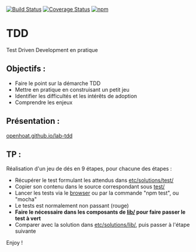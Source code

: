 [![Build Status](https://travis-ci.org/openhoat/lab-tdd.png?branch=master)](https://travis-ci.org/openhoat/lab-tdd)
[![Coverage Status](https://coveralls.io/repos/github/openhoat/lab-tdd/badge.svg?branch=master)](https://coveralls.io/github/openhoat/lab-tdd?branch=master)
[![npm](https://img.shields.io/npm/l/express.svg?style=flat-square)]()

# TDD

Test Driven Development en pratique

## Objectifs :

- Faire le point sur la démarche TDD
- Mettre en pratique en construisant un petit jeu
- Identifier les difficultés et les intérêts de adoption
- Comprendre les enjeux

## Présentation :

[openhoat.github.io/lab-tdd](https://openhoat.github.io/lab-tdd/)

## TP :

Réalisation d'un jeu de dés en 9 étapes, pour chacune des étapes :
- Récupérer le test formulant les attendus dans [etc/solutions/test/](etc/solutions/test) 
- Copier son contenu dans le source correspondant sous [test/](test)
- Lancer les tests via le [browser](test/index.html) ou par la commande "npm test", ou "mocha"
- Le tests est normalement non passant (rouge)
- **Faire le nécessaire dans les composants de [lib/](lib) pour faire passer le test à vert**
- Comparer avec la solution dans [etc/solutions/lib/](etc/solutions/lib), puis passer à l'étape suivante

Enjoy !
